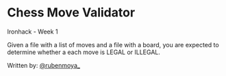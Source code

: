 # Chess Move Validator

Ironhack - Week 1

 Given a file with a list of moves and a file with a board, you are expected to determine whether a each move is LEGAL or ILLEGAL.

Written by: [@rubenmoya_](http://twitter.com/@rubenmoya_)

